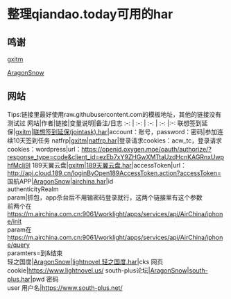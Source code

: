 # 整理qiandao.today可用的har
## 鸣谢
[gxitm](https://github.com/gxitm)

[AragonSnow](https://github.com/AragonSnow)
## 网站
Tips:链接里最好使用raw.githubusercontent.com的模板地址，其他的链接没有测试过
网站|作者|链接|变量说明|备注/日志
:-: | :-: | :-: | :-: |:-:
联想签到延保|[gxitm](https://github.com/gxitm)|[联想签到延保(jointask).har](https://raw.githubusercontent.com/qiandao-today/templates/master/%E8%81%94%E6%83%B3%E7%AD%BE%E5%88%B0%E5%BB%B6%E4%BF%9D(jointask).har)|account：账号，password：密码|参加连续10天签到任务
natfrp|[gxitm](https://github.com/gxitm)|[natfrp.har](https://raw.githubusercontent.com/qiandao-today/templates/master/natfrp.har)|登录请求cookies：acw_tc，登录请求cookies：wordpress|url：https://openid.oxygen.moe/oauth/authorize/?response_type=code&client_id=ezEb7xY9ZHGwXMTtaUzdHcnKAGRnxUwphfMcIj9l
189天翼云盘|[gxitm](https://github.com/gxitm)|[189天翼云盘.har](https://raw.githubusercontent.com/qiandao-today/templates/master/189%E5%A4%A9%E7%BF%BC%E4%BA%91%E7%9B%98.har)|accessToken|url：http://api.cloud.189.cn/loginByOpen189AccessToken.action?accessToken=
国航APP|[AragonSnow](https://github.com/AragonSnow)|[airchina.har](https://raw.githubusercontent.com/qiandao-today/templates/master/airchina.har)|id<br>authenticityRealm<br>param|抓包，app杀台后不用输密码登录就行，这两个链接里有这个参数<br>前两个在<br>https://m.airchina.com.cn:9061/worklight/apps/services/api/AirChina/iphone/init<br>param在<br>https://m.airchina.com.cn:9061/worklight/apps/services/api/AirChina/iphone/query<br>paramters=到&结束<br>
轻之国度|[AragonSnow](https://github.com/AragonSnow)|[lightnovel 轻之国度.har](https://raw.githubusercontent.com/qiandao-today/templates/master/lightnovel%20%E8%BD%BB%E4%B9%8B%E5%9B%BD%E5%BA%A6.har)|cks 网页cookie|https://www.lightnovel.us/
south-plus论坛|[AragonSnow](https://github.com/AragonSnow)|[south-plus.har](https://raw.githubusercontent.com/qiandao-today/templates/master/south-plus.har)|pwd 密码<br> user 用户名|https://www.south-plus.net/
